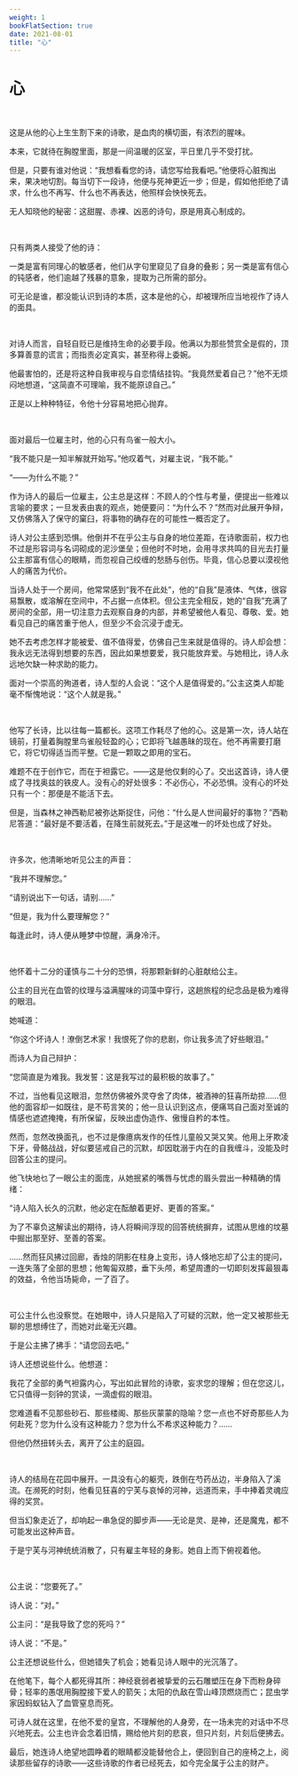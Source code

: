```yaml
---
weight: 1
bookFlatSection: true
date: 2021-08-01
title: "心"
---
```



# 心

<br/>

这是从他的心上生生割下来的诗歌，是血肉的横切面，有浓烈的腥味。

本来，它就待在胸膛里面，那是一间温暖的区室，平日里几乎不受打扰。

但是，只要有谁对他说：“我想看看您的诗，请您写给我看吧。”他便将心脏掏出来，果决地切割。每当切下一段诗，他便与死神更近一步；但是，假如他拒绝了请求，什么也不再写、什么也不再表达，他照样会怏怏死去。

无人知晓他的秘密：这甜腥、赤裸、凶恶的诗句，原是用真心制成的。

<br/>

只有两类人接受了他的诗：

一类是富有同理心的敏感者，他们从字句里窥见了自身的叠影；另一类是富有信心的钝感者，他们逾越了残暴的意象，提取为己所需的部分。

可无论是谁，都没能认识到诗的本质，这本是他的心，却被理所应当地视作了诗人的面具。

<br/>

对诗人而言，自轻自贬已是维持生命的必要手段。他满以为那些赞赏全是假的，顶多算善意的谎言；而指责必定真实，甚至称得上委婉。

他最害怕的，还是将这种自我审视与自恋情结挂钩。“我竟然爱着自己？”他不无烦闷地想道，“这简直不可理喻，我不能原谅自己。”

正是以上种种特征，令他十分容易地把心抛弃。

<br/>

面对最后一位雇主时，他的心只有鸟雀一般大小。

“我不能只是一知半解就开始写。”他叹着气，对雇主说，“我不能。”

“——为什么不能？”

作为诗人的最后一位雇主，公主总是这样：不顾人的个性与考量，便提出一些难以言喻的要求；一旦发表由衷的观点，她便要问：“为什么不？”然而对此展开争辩，又仿佛落入了保守的窠臼，将事物的确存在的可能性一概否定了。

诗人对公主感到恐惧。他倒并不在乎公主与自身的地位差距，在诗歌面前，权力也不过是形容词与名词砌成的泥沙堡垒；但他时不时地，会用寻求共鸣的目光去打量公主那富有信心的眼睛，而忽视自己绞缠的愁肠与创伤。毕竟，信心总要以漠视他人的痛苦为代价。

当诗人处于一个房间，他常常感到“我不在此处”，他的“自我”是液体、气体，很容易飘散，或溶解在空间中，不占据一点体积。但公主完全相反，她的“自我”充满了房间的全部，用一切注意力去观察自身的内部，并希望被他人看见、尊敬、爱。她看见自己的痛苦重于他人，但至少不会沉浸于虚无。

她不去考虑怎样才能被爱、值不值得爱，仿佛自己生来就是值得的。诗人却会想：我永远无法得到想要的东西，因此如果想要爱，我只能放弃爱。与她相比，诗人永远地欠缺一种求助的能力。

面对一个崇高的殉道者，诗人型的人会说：“这个人是值得爱的。”公主这类人却能毫不惭愧地说：“这个人就是我。”

<br/>

他写了长诗，比以往每一篇都长。这项工作耗尽了他的心。这是第一次，诗人站在镜前，打量着胸膛里鸟雀般轻盈的心；它即将飞越愚昧的现在。他不再需要打磨它，将它切得适当而平整。它是一颗取之即用的宝石。

难题不在于创作它，而在于袒露它。——这是他仅剩的心了。交出这首诗，诗人便成了寻找奥兹的铁皮人。没有心的好处很多：不必伤心，不必恐惧。没有心的坏处只有一个：那便是不能活下去。

但是，当森林之神西勒尼被弥达斯捉住，问他：“什么是人世间最好的事物？”西勒尼答道：“最好是不要活着，在降生前就死去。”于是这唯一的坏处也成了好处。

<br/>

许多次，他清晰地听见公主的声音：

“我并不理解您。”

“请别说出下一句话，请别……”

“但是，我为什么要理解您？”

每逢此时，诗人便从睡梦中惊醒，满身冷汗。

<br/>

他怀着十二分的谨慎与二十分的恐惧，将那颗新鲜的心脏献给公主。

公主的目光在血管的纹理与溢满腥味的词藻中穿行，这趟旅程的纪念品是极为难得的眼泪。

她喊道：

“你这个坏诗人！潦倒艺术家！我恨死了你的悲剧，你让我多流了好些眼泪。”

而诗人为自己辩护：

“您简直是为难我。我发誓：这是我写过的最积极的故事了。”

不过，当他看见这眼泪，忽然仿佛被外灵夺舍了肉体，被酒神的狂喜所劫掠……但他的面容却一如既往，是不苟言笑的；他一旦认识到这点，便痛骂自己面对至诚的情感也遮遮掩掩，有所保留，反映出虚伪造作、傲慢自矜的本性。

然而，忽然改换面孔，也不过是像癔病发作的任性儿童般又哭又笑。他用上牙欺凌下牙，骨骼战战，好似要惩戒自己的沉默，却因耽溺于内在的自我缠斗，没能及时回答公主的提问。

他飞快地乜了一眼公主的面庞，从她抿紧的嘴唇与忧虑的眉头尝出一种精确的情绪：

“诗人陷入长久的沉默，他必定在酝酿着更好、更善的答案。”

为了不辜负这解读出的期待，诗人将瞬间浮现的回答统统摒弃，试图从思维的坟墓中掘出那至好、至善的答案。

……然而狂风拂过回廊，香烛的阴影在柱身上变形，诗人倏地忘却了公主的提问，一连失落了全部的思想；他匍匐双膝，垂下头颅，希望周遭的一切即刻发挥最狠毒的效益，令他当场毙命，一了百了。

<br/>

可公主什么也没察觉。在她眼中，诗人只是陷入了可疑的沉默，他一定又被那些无聊的思想缚住了，而她对此毫无兴趣。

于是公主拂了拂手：“请您回去吧。”

诗人还想说些什么。他想道：

我花了全部的勇气袒露内心，写出如此冒险的诗歌，妄求您的理解；但在您这儿，它只值得一刻钟的赏读，一滴虚假的眼泪。

您难道看不见那些砂石、那些楼阁、那些灰蒙蒙的隐喻？您一点也不好奇那些人为何赴死？您为什么没有这种能力？您为什么不希求这种能力？……

但他仍然扭转头去，离开了公主的庭园。

<br/>

诗人的结局在花园中展开。一具没有心的躯壳，跌倒在芍药丛边，半身陷入了溪流。在濒死的时刻，他看见狂喜的宁芙与哀悼的河神，远道而来，手中捧着灵魂应得的奖赏。

但当幻象走近了，却响起一串急促的脚步声——无论是灵、是神，还是魔鬼，都不可能发出这种声音。

于是宁芙与河神统统消散了，只有雇主年轻的身影。她自上而下俯视着他。

<br/>

公主说：“您要死了。”

诗人说：“对。”

公主问：“是我导致了您的死吗？”

诗人说：“不是。”

公主还想说些什么，但她错失了机会；她看见诗人眼中的光沉落了。

在他笔下，每个人都死得其所：神经衰弱者被挚爱的云石雕塑压在身下而粉身碎骨；轻率的愚氓用胸膛接下爱人的箭矢；太阳的仇敌在雪山峰顶燃烧而亡；昆虫学家因蚂蚁钻入了血管窒息而死。

可诗人就在这里，在他不爱的皇宫，不理解他的人身旁，在一场未完的对话中不尽兴地死去。公主也许会念着旧情，赐给他片刻的悲哀，但只片刻，片刻后便拂去。

最后，她连诗人绝望地圆睁着的眼睛都没能替他合上，便回到自己的座椅之上，阅读那些留存的诗歌——这些诗歌的作者已经死去，如今完全属于公主的财产。